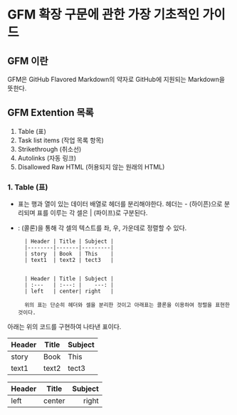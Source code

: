 # GFM 확장 구문에 관한 가장 기초적인 가이드  
## GFM 이란  
GFM은 GitHub Flavored Markdown의 약자로 GitHub에 지원되는 Markdown을 뜻한다. 

## GFM Extention 목록
1. Table (표)  
2. Task list items (작업 목록 항목)  
3. Strikethrough (취소선)  
4. Autolinks (자동 링크)  
5. Disallowed Raw HTML (허용되지 않는 원래의 HTML)  


### 1. Table (표)
- 표는 행과 열이 있는 데이터 배열로 헤더를 분리해야한다. 헤더는 \- (하이픈)으로 분리되며 표를 이루는 각 셀은 \| (파이프)로 구분된다.
- \: (콜론)을 통해 각 셀의 텍스트를 좌, 우, 가운데로 정렬할 수 있다.

        | Header | Title | Subject |
        |--------|-------|---------|
        | story  | Book  | This    |
        | text1  | text2 | tect3   |
    
    
        | Header | Title | Subject |
        | :---   | :---: |    ---: |
        | left   | center| right   |
        
        위의 표는 단순히 헤더와 셀을 분리한 것이고 아래표는 콜론을 이용하여 정렬을 표현한 것이다.
아래는 위의 코드를 구현하여 나타낸 표이다.

| Header | Title | Subject |
|--------|-------|---------|
| story  | Book  | This    |
| text1  | text2 | tect3   |
    
    
| Header | Title | Subject |
| :---   | :---: |    ---: |
| left   | center| right   |
